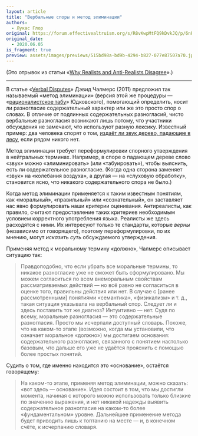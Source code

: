 ```yaml
---
layout: article
title: "Вербальные споры и метод элиминации"
authors:
  - Лукас Глор
original: https://forum.effectivealtruism.org/s/R8vKwpMtFQ9kDvkJQ/p/6nPnqXCaYsmXCtjTk#Verbal_disputes_and_the_method_of_elimination
original_date:
  - 2020.06.05
is_fragment: true
preview: assets/images/previews/515bd98a-bd9b-4294-b827-077e87507a70.jpg
---
```

(Это отрывок из статьи «[Why Realists and Anti-Realists Disagree](https://forum.effectivealtruism.org/s/R8vKwpMtFQ9kDvkJQ/p/6nPnqXCaYsmXCtjTk)».)

---

В статье «[Verbal Disputes](http://consc.net/papers/verbal.pdf)» Дэвид Чалмерс (2011) предложил так называемый «метод элиминации» (версия этой же процедуры — «[рационалистское табу](https://lesswrong.ru/w/%D0%A2%D0%B0%D0%B1%D1%83%D0%B8%D1%80%D1%83%D0%B9_%D1%81%D0%B2%D0%BE%D0%B8_%D1%81%D0%BB%D0%BE%D0%B2%D0%B0)» Юдковского), помогающий определить, носит ли разногласие содержательный характер или же это просто спор о словах. В отличие от подлинных содержательных разногласий, чисто вербальные разногласия возникают лишь потому, что участники обсуждения не замечают, что используют разную лексику. Известный пример: два человека спорят о том, [издаёт ли звук дерево, падающее в лесу](https://lesswrong.ru/w/%D0%A1%D0%BF%D0%BE%D1%80%D1%8B_%D0%BE%D0%B1_%D0%BE%D0%BF%D1%80%D0%B5%D0%B4%D0%B5%D0%BB%D0%B5%D0%BD%D0%B8%D1%8F%D1%85), если рядом никого нет.

Метод элиминации требует переформулировки спорного утверждения в нейтральных терминах. Например, в споре о падающем дереве слово «звук» можно «элиминировать» (или «табуировать»), чтобы выяснить, есть ли содержательное разногласие. (Когда одна сторона заменяет «звук» на «колебания воздуха», а другая — на «слуховую обработку», становится ясно, что никакого содержательного спора не было.)

Когда метод элиминации применяется к таким известным понятиям, как «моральный», «правильный» или «сознательный», он заставляет нас явно формулировать наши критерии оценивания. Антиреалисты, как правило, считают предоставление таких критериев необходимым условием корректного употребления языка. Реалисты же здесь расходятся с ними. Их интересуют только те стандарты, которые _верны_ (независимо от говорящего), поэтому переформулировки, по их мнению, могут _исказить суть_ обсуждаемого утверждения.

Применяя метод к моральному термину «должно», Чалмерс описывает ситуацию так:

> Правдоподобно, что если убрать все моральные термины, то никакое разногласие уже не сможет быть сформулировано. Мы можем согласиться по всем внеморальным свойствам рассматриваемых действий — но всё равно не согласиться в оценке того, правильны действия или нет. В случае с \[ранее рассмотренными\] понятиями «семантика», «физикализм» и т. д., такая ситуация указывала на вербальный спор. Следует ли и здесь поставить тот же диагноз? Интуитивно — нет. Судя по всему, моральные разногласия — это содержательные разногласия. Просто мы исчерпали доступный словарь. Похоже, что на каком-то этапе (возможно, когда мы установили, что означает моральное «должно») мы достигаем основания: содержательного разногласия, связанного с понятием настолько базовым, что дальше его уже не удаётся прояснить с помощью более простых понятий.

Судить о том, где именно находится это «основание», остаётся говорящему:

> На каком-то этапе, применяя метод элиминации, можно сказать: «вот здесь — основание». Идея состоит в том, что мы достигли момента, начиная с которого можно использовать только близкие по значению выражения, и нет никакой надежды выявить содержательное разногласие на каком-то более «фундаментальном» уровне. Дальнейшее применение метода будет приводить лишь к топтанию на месте — и, в конечном счёте, к исчерпанию словаря.
